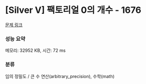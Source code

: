 # [Silver V] 팩토리얼 0의 개수 - 1676 

[문제 링크](https://www.acmicpc.net/problem/1676) 

### 성능 요약

메모리: 32952 KB, 시간: 72 ms

### 분류

임의 정밀도 / 큰 수 연산(arbitrary_precision), 수학(math)

